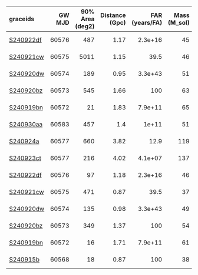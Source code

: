 | graceids                                                          |   GW MJD |   90% Area (deg2) |   Distance (Gpc) |   FAR (years/FA) |   Mass (M_sol) | gcnids                                                                      | triggered   |
|:------------------------------------------------------------------|---------:|------------------:|-----------------:|-----------------:|---------------:|:----------------------------------------------------------------------------|:------------|
| [S240922df](https://gracedb.ligo.org/superevents/S240922df/view/) |    60576 |               487 |             1.17 |          2.3e+16 |             45 | [2024-09-22T14:21:06](https://fritz.science/gcn_events/2024-09-22T14:21:06) | False       |
| [S240921cw](https://gracedb.ligo.org/superevents/S240921cw/view/) |    60575 |              5011 |             1.15 |         39.5     |             46 | [2024-09-21T20:18:35](https://fritz.science/gcn_events/2024-09-21T20:18:35) | False       |
| [S240920dw](https://gracedb.ligo.org/superevents/S240920dw/view/) |    60574 |               189 |             0.95 |          3.3e+43 |             51 | [2024-09-20T12:40:24](https://fritz.science/gcn_events/2024-09-20T12:40:24) | False       |
| [S240920bz](https://gracedb.ligo.org/superevents/S240920bz/view/) |    60573 |               545 |             1.66 |        100       |             63 | [2024-09-20T07:34:24](https://fritz.science/gcn_events/2024-09-20T07:34:24) | True        |
| [S240919bn](https://gracedb.ligo.org/superevents/S240919bn/view/) |    60572 |                21 |             1.83 |          7.9e+11 |             65 | [2024-09-19T06:15:59](https://fritz.science/gcn_events/2024-09-19T06:15:59) | True        |
| [S240930aa](https://gracedb.ligo.org/superevents/S240930aa/view/) |    60583 |               457 |             1.4  |          1e+11   |             51 | [2024-09-30T04:00:00](https://fritz.science/gcn_events/2024-09-30T04:00:00) | False       |
| [S240924a](https://gracedb.ligo.org/superevents/S240924a/view/)   |    60577 |               660 |             3.82 |         12.9     |            119 | [2024-09-24T00:03:17](https://fritz.science/gcn_events/2024-09-24T00:03:17) | False       |
| [S240923ct](https://gracedb.ligo.org/superevents/S240923ct/view/) |    60577 |               216 |             4.02 |          4.1e+07 |            137 | [2024-09-23T20:40:06](https://fritz.science/gcn_events/2024-09-23T20:40:06) | True        |
| [S240922df](https://gracedb.ligo.org/superevents/S240922df/view/) |    60576 |                97 |             1.18 |          2.3e+16 |             46 | [2024-09-22T14:21:06](https://fritz.science/gcn_events/2024-09-22T14:21:06) | False       |
| [S240921cw](https://gracedb.ligo.org/superevents/S240921cw/view/) |    60575 |               471 |             0.87 |         39.5     |             37 | [2024-09-21T20:18:36](https://fritz.science/gcn_events/2024-09-21T20:18:36) | False       |
| [S240920dw](https://gracedb.ligo.org/superevents/S240920dw/view/) |    60574 |               135 |             0.98 |          3.3e+43 |             49 | [2024-09-20T12:40:25](https://fritz.science/gcn_events/2024-09-20T12:40:25) | False       |
| [S240920bz](https://gracedb.ligo.org/superevents/S240920bz/view/) |    60573 |               349 |             1.37 |        100       |             54 | [2024-09-20T07:34:24](https://fritz.science/gcn_events/2024-09-20T07:34:24) | True        |
| [S240919bn](https://gracedb.ligo.org/superevents/S240919bn/view/) |    60572 |                16 |             1.71 |          7.9e+11 |             61 | [2024-09-19T06:15:59](https://fritz.science/gcn_events/2024-09-19T06:15:59) | True        |
| [S240915b](https://gracedb.ligo.org/superevents/S240915b/view/)   |    60568 |                18 |             0.87 |        100       |             38 | [2024-09-15T00:13:58](https://fritz.science/gcn_events/2024-09-15T00:13:58) | False       |